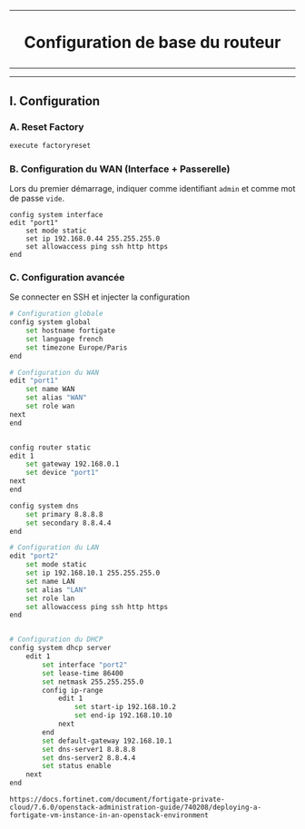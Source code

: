 -----------------------------------------------------------------------------------------------------------------------
# <p align='center'> Configuration de base du routeur </p>
-----------------------------------------------------------------------------------------------------------------------

---------------------------------------------------------------------------------------------------------------------------------------
## I. Configuration
### A. Reset Factory
```bash
execute factoryreset
```

### B. Configuration du WAN (Interface + Passerelle)
Lors du premier démarrage, indiquer comme identifiant `admin` et comme mot de passe `vide`.

```
config system interface
edit "port1"
    set mode static
    set ip 192.168.0.44 255.255.255.0
    set allowaccess ping ssh http https
end
```



### C. Configuration avancée
Se connecter en SSH et injecter la configuration
```bash
# Configuration globale
config system global
    set hostname fortigate
    set language french
    set timezone Europe/Paris
end

# Configuration du WAN
edit "port1"
    set name WAN
    set alias "WAN"
    set role wan
next
end


config router static
edit 1
    set gateway 192.168.0.1
    set device "port1"
next
end

config system dns
    set primary 8.8.8.8
    set secondary 8.8.4.4
end

# Configuration du LAN
edit "port2"
    set mode static
    set ip 192.168.10.1 255.255.255.0
    set name LAN
    set alias "LAN"
    set role lan
    set allowaccess ping ssh http https
end


# Configuration du DHCP
config system dhcp server
    edit 1
        set interface "port2"
        set lease-time 86400
        set netmask 255.255.255.0
        config ip-range
            edit 1
                set start-ip 192.168.10.2
                set end-ip 192.168.10.10
            next
        end
        set default-gateway 192.168.10.1
        set dns-server1 8.8.8.8
        set dns-server2 8.8.4.4
        set status enable
    next
end
```




```
https://docs.fortinet.com/document/fortigate-private-cloud/7.6.0/openstack-administration-guide/740208/deploying-a-fortigate-vm-instance-in-an-openstack-environment
```



<br />
